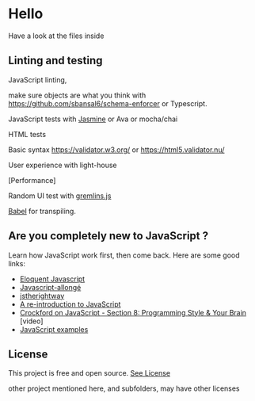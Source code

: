 # Hello

Have a look at the files inside



## Linting and testing

JavaScript linting,

make sure objects are what you think with https://github.com/sbansal6/schema-enforcer or Typescript.

JavaScript tests with [Jasmine](https://github.com/jasmine/jasmine) or Ava or mocha/chai

HTML tests 

Basic syntax https://validator.w3.org/ or https://html5.validator.nu/

User experience with light-house

[Performance]

Random UI test with [gremlins.js](https://github.com/marmelab/gremlins.js)




[Babel](https://babeljs.io/) for transpiling.


## Are you completely new to JavaScript ?

Learn how JavaScript work first, then come back. Here are some good links:

* [Eloquent Javascript](https://eloquentjavascript.net/)
* [Javascript-allongé](https://leanpub.com/javascript-allonge/read)
* [jstherightway](https://jstherightway.org/#getting-started)
* [A re-introduction to JavaScript](https://developer.mozilla.org/en-US/docs/Web/JavaScript/A_re-introduction_to_JavaScript)
* [Crockford on JavaScript - Section 8: Programming Style & Your Brain ](https://www.youtube.com/watch?v=taaEzHI9xyY)[video]
* [JavaScript examples](https://github.com/GrosSacASac/JavaScript-Set-Up/tree/master/js/)




## License

This project is free and open source. [See License](./LICENSE.txt)

other project mentioned here, and subfolders, may have other licenses


